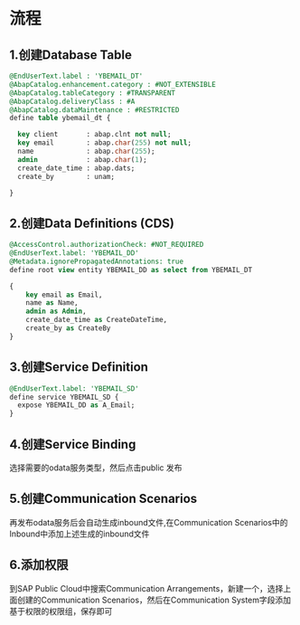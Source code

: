 # 流程

## 1.创建Database Table

```sql
@EndUserText.label : 'YBEMAIL_DT'
@AbapCatalog.enhancement.category : #NOT_EXTENSIBLE
@AbapCatalog.tableCategory : #TRANSPARENT
@AbapCatalog.deliveryClass : #A
@AbapCatalog.dataMaintenance : #RESTRICTED
define table ybemail_dt {

  key client       : abap.clnt not null;
  key email        : abap.char(255) not null;
  name             : abap.char(255);
  admin            : abap.char(1);
  create_date_time : abap.dats;
  create_by        : unam;

}
```

## 2.创建Data Definitions (CDS)

```sql
@AccessControl.authorizationCheck: #NOT_REQUIRED
@EndUserText.label: 'YBEMAIL_DD'
@Metadata.ignorePropagatedAnnotations: true
define root view entity YBEMAIL_DD as select from YBEMAIL_DT

{
    key email as Email,
    name as Name,
    admin as Admin,
    create_date_time as CreateDateTime,
    create_by as CreateBy
}
```

## 3.创建Service Definition

```sql
@EndUserText.label: 'YBEMAIL_SD'
define service YBEMAIL_SD {
  expose YBEMAIL_DD as A_Email;
}
```

## 4.创建Service Binding

选择需要的odata服务类型，然后点击public 发布

## 5.创建Communication Scenarios

再发布odata服务后会自动生成inbound文件,在Communication Scenarios中的Inbound中添加上述生成的inbound文件

## 6.添加权限

到SAP Public Cloud中搜索Communication Arrangements，新建一个，选择上面创建的Communication Scenarios，然后在Communication System字段添加基于权限的权限组，保存即可
